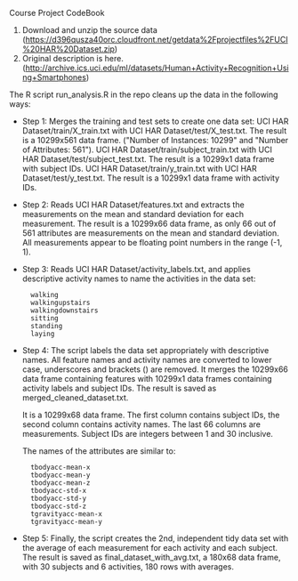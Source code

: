 Course Project CodeBook

1. Download and unzip the source data (https://d396qusza40orc.cloudfront.net/getdata%2Fprojectfiles%2FUCI%20HAR%20Dataset.zip)
2. Original description is here. (http://archive.ics.uci.edu/ml/datasets/Human+Activity+Recognition+Using+Smartphones)

The R script run_analysis.R in the repo cleans up the data in the following ways:

- Step 1: Merges the training and test sets to create one data set: 
    UCI HAR Dataset/train/X_train.txt with UCI HAR Dataset/test/X_test.txt.
    The result is a 10299x561 data frame. ("Number of Instances: 10299" and "Number of Attributes: 561").
    UCI HAR Dataset/train/subject_train.txt with UCI HAR Dataset/test/subject_test.txt.
    The result is a 10299x1 data frame with subject IDs.
    UCI HAR Dataset/train/y_train.txt with UCI HAR Dataset/test/y_test.txt.
    The result is a 10299x1 data frame with activity IDs.

- Step 2: Reads UCI HAR Dataset/features.txt and extracts the measurements on the mean and standard deviation for each measurement. 
    The result is a 10299x66 data frame, as only 66 out of 561 attributes are measurements on the mean and standard deviation. 
    All measurements appear to be floating point numbers in the range (-1, 1).

- Step 3: Reads UCI HAR Dataset/activity_labels.txt, and applies descriptive activity names to name the activities in the data set:

        walking
        walkingupstairs
        walkingdownstairs
        sitting
        standing
        laying

- Step 4: The script labels the data set appropriately with descriptive names. 
    All feature names and activity names are converted to lower case, underscores and brackets () are removed. 
    It merges the 10299x66 data frame containing features with 10299x1 data frames containing activity labels and subject IDs. 
    The result is saved as merged_cleaned_dataset.txt. 

    It is a 10299x68 data frame. The first column contains subject IDs, the second column contains activity names. 
    The last 66 columns are measurements. Subject IDs are integers between 1 and 30 inclusive. 

    The names of the attributes are similar to:

        tbodyacc-mean-x 
        tbodyacc-mean-y 
        tbodyacc-mean-z 
        tbodyacc-std-x 
        tbodyacc-std-y 
        tbodyacc-std-z 
        tgravityacc-mean-x 
        tgravityacc-mean-y

- Step 5: Finally, the script creates the 2nd, independent tidy data set with the average of each measurement for each activity and each subject. 
    The result is saved as final_dataset_with_avg.txt, a 180x68 data frame, with 30 subjects and 6 activities, 180 rows with averages.
